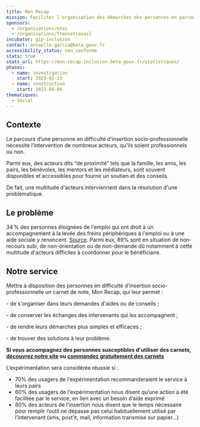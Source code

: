 ```yaml
---
title: Mon Recap
mission: Faciliter l'organisation des démarches des personnes en parcours d'insertion
sponsors:
  - /organisations/mtei
  - /organisations/francetravail
incubator: gip-inclusion
contact: annaelle.garcia@beta.gouv.fr
accessibility_status: non conforme
stats: true
stats_url: https://mon-recap.inclusion.beta.gouv.fr/statistiques/
phases:
  - name: investigation
    start: 2023-02-13
  - name: construction
    start: 2023-09-04
thematiques:
  - Social
---
```

## Contexte

Le parcours d’une personne en difficulté d’insertion socio-professionnelle nécessite l’intervention de nombreux acteurs, qu'ils soient professionnels ou non.

Parmi eux, des acteurs dits “de proximité” tels que la famille, les amis, les pairs, les bénévoles, les mentors et les médiateurs, sont souvent disponibles et accessibles pour fournir un soutien et des conseils.

D﻿e fait, une multitude d'acteurs interviennent dans la résolution d'une problématique.

## Le problème

34 % des personnes éloignées de l'emploi qui ont droit à un accompagnement à la levée des freins périphériques à l'emploi ou à une aide sociale y renoncent.
[Source](https://drees.solidarites-sante.gouv.fr/publications-communique-de-presse/les-dossiers-de-la-drees/mesurer-regulierement-le-non-recours-au).
Parmi eux, 89% sont en situation de non-recours subi, de non-orientation ou de non-demande dû notamment à cette multitude d'acteurs difficiles à coordonner pour le bénéficiaire.

## Notre service

Mettre à disposition des personnes en difficulté d’insertion socio-professionnelle un carnet de note, Mon Recap, qui leur permet :

-﻿ de s'organiser dans leurs demandes d'aides ou de conseils ;

-﻿ de conserver les échanges des intervenants qui les accompagnent ;

-﻿ de rendre leurs démarches plus simples et efficaces ;

-﻿ de trouver des solutions à leur problème.


**Si vous accompagnez des personnes susceptibles d'utiliser des carnets, [découvrez notre site](https://mon-recap.inclusion.beta.gouv.fr/) ou [commandez gratuitement des carnets](https://tally.so/r/mRMDWl?reseau=0&source=sitegipbeta)**


L’expérimentation sera considérée réussie si :

* 70% des usagers de l'expérimentation recommanderaient le service à leurs pairs
* 60% des usagers de l'expérimentation nous disent qu’une action à été facilitée par le service, en lien avec un besoin d’aide exprimé
* 80% des acteurs de l'insertion nous disent que le temps nécessaire pour remplir l’outil ne dépasse pas celui habituellement utilisé par l’intervenant (sms, post’it, mail, information transmise sur papier…)

